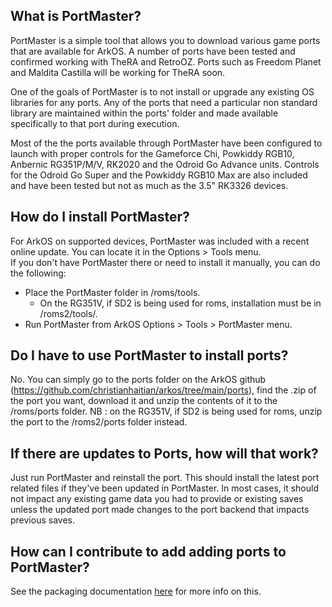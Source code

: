 ## What is PortMaster?

PortMaster is a simple tool that allows you to download various game ports that are available for ArkOS.  A number of ports have been tested and confirmed working with TheRA and RetroOZ.  Ports such as Freedom Planet and Maldita Castilla will be working for TheRA soon.  

One of the goals of PortMaster is to not install or upgrade any existing OS libraries for any ports.  Any of the ports that need a particular non standard library are maintained within the ports' folder and made available specifically to that port during execution.

Most of the the ports available through PortMaster have been configured to launch with proper controls for the Gameforce Chi, Powkiddy RGB10, Anbernic RG351P/M/V, RK2020 and the Odroid Go Advance units.  Controls for the Odroid Go Super and the Powkiddy RGB10 Max are also included and have been tested but not as much as the 3.5" RK3326 devices. 

## How do I install PortMaster?

For ArkOS on supported devices, PortMaster was included with a recent online update.  You can locate it in the Options > Tools menu. \
If you don't have PortMaster there or need to install it manually, you can do the following:
* Place the PortMaster folder in /roms/tools.
   * On the RG351V, if SD2 is being used for roms, installation must be in /roms2/tools/. 
* Run PortMaster from ArkOS Options > Tools > PortMaster menu.

## Do I have to use PortMaster to install ports?

No.  You can simply go to the ports folder on the ArkOS github (https://github.com/christianhaitian/arkos/tree/main/ports), find the .zip of the port you want, download it and unzip the contents of it to the /roms/ports folder.  NB : on the RG351V, if SD2 is being used for roms, unzip the port to the /roms2/ports folder instead.

## If there are updates to Ports, how will that work?

Just run PortMaster and reinstall the port.  This should install the latest port related files if they've been updated in PortMaster.  In most cases, it should not impact any existing game data you had to provide or existing saves unless the updated port made changes to the port backend that impacts previous saves.

## How can I contribute to add adding ports to PortMaster?

See the packaging documentation [here](https://github.com/christianhaitian/arkos/blob/main/ports/docs/packaging.md) for more info on this.